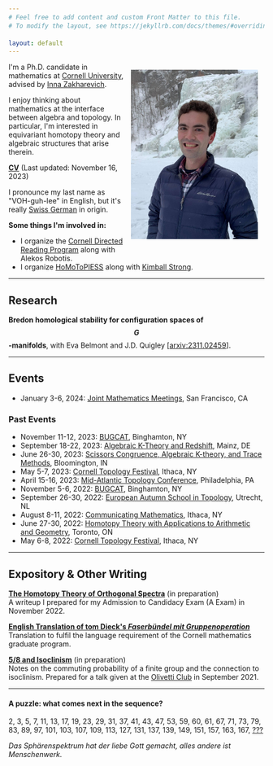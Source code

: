 ```yaml
---
# Feel free to add content and custom Front Matter to this file.
# To modify the layout, see https://jekyllrb.com/docs/themes/#overriding-theme-defaults

layout: default
---
```

<img src="assets/images/picture0.jpg" width=250 style="float: right; padding: 10pt">

I'm a Ph.D. candidate in mathematics at [Cornell University](https://math.cornell.edu), advised by [Inna Zakharevich](https://pi.math.cornell.edu/~zakh). 

I enjoy thinking about mathematics at the interface between algebra and topology. In particular, I'm interested in equivariant homotopy theory and algebraic structures that arise therein.

[__CV__](assets/pdf/cv-cv-2023-11-16.pdf) (Last updated: November 16, 2023)

I pronounce my last name as "VOH-guh-lee" in English, but it's really [Swiss German](https://en.wiktionary.org/wiki/V%C3%B6geli) in origin.

__Some things I'm involved in:__
- I organize the <a href="https://sites.google.com/cornell.edu/cornell-drp">Cornell Directed Reading Program</a> along with Alekos Robotis.
- I organize [HoMoToPIESS](homotopy) along with [Kimball Strong](https://e.math.cornell.edu/people/Kimball_Strong/).

---

## Research

__Bredon homological stability for configuration spaces of $$G$$-manifolds__,
with Eva Belmont and J.D. Quigley \[[arxiv:2311.02459](https://arxiv.org/abs/2311.02459)\].

---

## Events
- January 3-6, 2024: [Joint Mathematics Meetings](https://www.jointmathematicsmeetings.org/meetings/national/jmm2024/2300_program_ss47.html), San Francisco, CA

### Past Events
- November 11-12, 2023: [BUGCAT](https://seminars.math.binghamton.edu/BUGCAT/index.html), Binghamton, NY
- September 18-22, 2023: [Algebraic K-Theory and Redshift](https://redshift.mathi.uni-heidelberg.de/), Mainz, DE
- June 26-30, 2023: [Scissors Congruence, Algebraic K-theory, and Trace Methods](https://topology.math.indiana.edu/Summer2023/main.php), Bloomington, IN
- May 5-7, 2023: [Cornell Topology Festival](https://e.math.cornell.edu/sites/topology/2023/index_2023.php), Ithaca, NY
- April 15-16, 2023: [Mid-Atlantic Topology Conference](https://sites.google.com/view/mid-atlantic-topology/home), Philadelphia, PA
- November 5-6, 2022: [BUGCAT](https://seminars.math.binghamton.edu/BUGCAT/index.html), Binghamton, NY
- September 26-30, 2022: [European Autumn School in Topology](https://www.math.ru.nl/~sagave/east2022/), Utrecht, NL
- August 8-11, 2022: [Communicating Mathematics](https://sites.google.com/view/communicating-math/), Ithaca, NY
- June 27-30, 2022: [Homotopy Theory with Applications to Arithmetic and Geometry](http://www.fields.utoronto.ca/activities/21-22/homotopy), Toronto, ON
- May 6-8, 2022: [Cornell Topology Festival](https://e.math.cornell.edu/sites/topology/2022/index_2022.php), Ithaca, NY

---

## Expository & Other Writing

[__The Homotopy Theory of Orthogonal Spectra__]() (in preparation)  
A writeup I prepared for my Admission to Candidacy Exam (A Exam) in November 2022.

[__English Translation of tom Dieck's *Faserb&uuml;ndel mit Gruppenoperation*__](assets/pdf/dieck-buendel.pdf)  
Translation to fulfil the language requirement of the Cornell mathematics graduate program.

[__5/8 and Isoclinism__]() (in preparation)  
Notes on the commuting probability of a finite group and the connection to isoclinism. Prepared for a talk given at the [Olivetti Club](https://pi.math.cornell.edu/m/node/10767) in September 2021.

<!-- [__Counting Symmetries with Group Actions__](assets/pdf/group-actions.pdf)  
Notes from a class aimed at high school students taught at [Splash](https://esp.mit.edu/learn/index.html) in November 2019. -->

<!-- --- -->

<!-- ## Undergraduate research -->

<!-- In the summer of 2019, I worked on research in computational aspects of quantum groups at [Universit&auml;t des Saarlandes](https://www.uni-saarland.de/en/department/mathematics.html) in the research group of [Moritz Weber](https://www.math.uni-sb.de/ag/speicher/weberE.html), supported by a DAAD RISE scholarship and by the DFG research center [SFB-TRR 195](https://www.computeralgebra.de/sfb/). -->

<!-- In the summer of 2018, I worked on research in algebraic graph theory at [Imperial College London](https://www.imperial.ac.uk/mathematics) under [Joanna Fawcett](http://www.jfawcett.com/) as a part of the MIT-Imperial Research Exchange.		 -->

---

#### __A puzzle: what comes next in the sequence?__  
2, 3, 5, 7, 11, 13, 17, 19, 23, 29, 31, 37, 41, 43, 47, 53, 59, 60, 61, 67, 71, 73, 79, 83, 89, 97, 101, 103, 107, 109, 113, 127, 131, 137, 139, 149, 151, 157, 163, 167, [???](https://oeis.org/A005180)

*Das Sph&auml;renspektrum hat der liebe Gott gemacht, alles andere ist Menschenwerk.*

